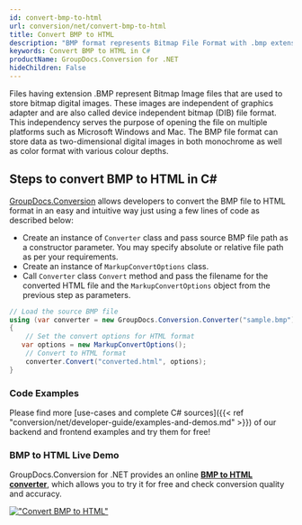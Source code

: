 ```yaml
---
id: convert-bmp-to-html
url: conversion/net/convert-bmp-to-html
title: Convert BMP to HTML
description: "BMP format represents Bitmap File Format with .bmp extension. Learn how to convert BMP to HTML file programmatically in C# language using GroupDocs.Conversion for .NET library."
keywords: Convert BMP to HTML in C#
productName: GroupDocs.Conversion for .NET
hideChildren: False
---
```


Files having extension .BMP represent Bitmap Image files that are used to store bitmap digital images. These images are independent of graphics adapter and are also called device independent bitmap (DIB) file format. This independency serves the purpose of opening the file on multiple platforms such as Microsoft Windows and Mac. The BMP file format can store data as two-dimensional digital images  in both monochrome as well as color format with various colour depths.

## Steps to convert BMP to HTML in C#

[GroupDocs.Conversion](https://products.groupdocs.com/conversion/net) allows developers to convert the BMP file to HTML format in an easy and intuitive way just using a few lines of code as described below:

* Create an instance of `Converter` class and pass source BMP file path as a constructor parameter. You may specify absolute or relative file path as per your requirements. 
* Create an instance of `MarkupConvertOptions` class.
* Call `Converter` class `Convert` method and pass the filename for the converted HTML file and the `MarkupConvertOptions` object from the previous step as parameters.

```csharp
// Load the source BMP file
using (var converter = new GroupDocs.Conversion.Converter("sample.bmp"))
{
    // Set the convert options for HTML format
   var options = new MarkupConvertOptions();
    // Convert to HTML format
    converter.Convert("converted.html", options);
}
```

### Code Examples

Please find more [use-cases and complete C# sources]({{< ref "conversion/net/developer-guide/examples-and-demos.md" >}}) of our backend and frontend examples and try them for free!

### BMP to HTML Live Demo

GroupDocs.Conversion for .NET provides an online [**BMP to HTML converter**](https://products.groupdocs.app/conversion/bmp-to-html), which allows you to try it for free and check conversion quality and accuracy.

[!["Convert BMP to HTML"](conversion/net/images/convert-to-html/convert-bmp-to-html.png)](https://products.groupdocs.app/conversion/bmp-to-html)